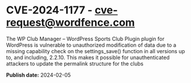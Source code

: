 # CVE-2024-1177 - cve-request@wordfence.com

The WP Club Manager – WordPress Sports Club Plugin plugin for WordPress is vulnerable to unauthorized modification of data due to a missing capability check on the settings_save() function in all versions up to, and including, 2.2.10. This makes it possible for unauthenticated attackers to update the permalink structure for the clubs

**Publish date:** 2024-02-05
